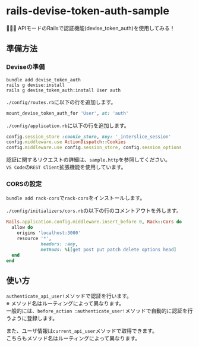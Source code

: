 # rails-devise-token-auth-sample

🫦🫦🫦 APIモードのRailsで認証機能(devise_token_auth)を使用してみる！  

## 準備方法

### Deviseの準備

```shell
bundle add devise_token_auth
rails g devise:install
rails g devise_token_auth:install User auth
```

`./config/routes.rb`に以下の行を追加します。  

```rb
mount_devise_token_auth_for 'User', at: 'auth'
```

`./config/application.rb`に以下の行を追加します。  

```rb
config.session_store :cookie_store, key: '_interslice_session'
config.middleware.use ActionDispatch::Cookies
config.middleware.use config.session_store, config.session_options
```

認証に関するリクエストの詳細は、`sample.http`を参照してください。  
`VS Code`の`REST Client`拡張機能を使用しています。  

### CORSの設定

`bundle add rack-cors`で`rack-cors`をインストールします。  

`./config/initializers/cors.rb`の以下の行のコメントアウトを外します。  

```rb
Rails.application.config.middleware.insert_before 0, Rack::Cors do
  allow do
    origins 'localhost:3000'
    resource '*',
             headers: :any,
             methods: %i[get post put patch delete options head]
  end
end
```

## 使い方

`authenticate_api_user!`メソッドで認証を行います。  
※ メソッド名はルーティングによって異なります。  
一般的には、`before_action :authenticate_user!`メソッドで自動的に認証を行うように登録します。  

また、ユーザ情報は`current_api_user`メソッドで取得できます。  
こちらもメソッド名はルーティングによって異なります。  
